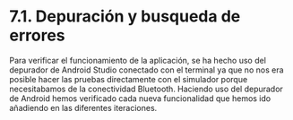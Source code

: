 # 7.1. Depuración y busqueda de errores

Para verificar el funcionamiento de la aplicación, se ha hecho uso del depurador de Android Studio conectado con el terminal ya que no nos era posible hacer las pruebas directamente con el simulador porque necesitabamos de la conectividad Bluetooth. Haciendo uso del depurador de Android hemos verificado cada nueva funcionalidad que hemos ido añadiendo en las diferentes iteraciones.